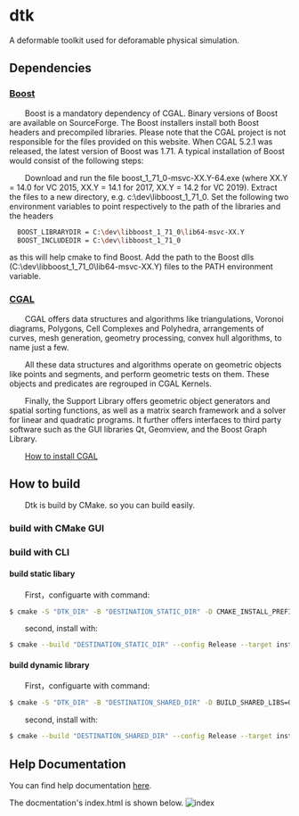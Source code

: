 # dtk
A deformable toolkit used for deforamable physical simulation.

## Dependencies

### [Boost](https://github.com/boostorg/boost)

&emsp;&emsp;Boost is a mandatory dependency of CGAL. Binary versions of Boost are available on SourceForge. The Boost installers install both Boost headers and precompiled libraries. Please note that the CGAL project is not responsible for the files provided on this website. When CGAL 5.2.1 was released, the latest version of Boost was 1.71. A typical installation of Boost would consist of the following steps:

&emsp;&emsp;Download and run the file boost_1_71_0-msvc-XX.Y-64.exe (where XX.Y = 14.0 for VC 2015, XX.Y = 14.1 for 2017, XX.Y = 14.2 for VC 2019).
Extract the files to a new directory, e.g. c:\dev\libboost_1_71_0.
Set the following two environment variables to point respectively to the path of the libraries and the headers
```bash
  BOOST_LIBRARYDIR = C:\dev\libboost_1_71_0\lib64-msvc-XX.Y
  BOOST_INCLUDEDIR = C:\dev\libboost_1_71_0
```
as this will help cmake to find Boost.
Add the path to the Boost dlls (C:\dev\libboost_1_71_0\lib64-msvc-XX.Y) files to the PATH environment variable.


### [CGAL](https://github.com/CGAL/cgal)

&emsp;&emsp;CGAL offers data structures and algorithms like triangulations, Voronoi diagrams, Polygons, Cell Complexes and Polyhedra, arrangements of curves, mesh generation, geometry processing, convex hull algorithms, to name just a few.

&emsp;&emsp;All these data structures and algorithms operate on geometric objects like points and segments, and perform geometric tests on them. These objects and predicates are regrouped in CGAL Kernels.

&emsp;&emsp;Finally, the Support Library offers geometric object generators and spatial sorting functions, as well as a matrix search framework and a solver for linear and quadratic programs. It further offers interfaces to third party software such as the GUI libraries Qt, Geomview, and the Boost Graph Library.

&emsp;&emsp;[How to install CGAL](https://doc.cgal.org/latest/Manual/index.html)

## How to build

&emsp;&emsp;Dtk is build by CMake. so you can build easily.

### build with CMake GUI


### build with CLI

#### build static libary
&emsp;&emsp;First，configuarte with command:

```bash
$ cmake -S "DTK_DIR" -B "DESTINATION_STATIC_DIR" -D CMAKE_INSTALL_PREFIX="PATH TO INSTALL STATIC LIBS" -G "Generates"
```

&emsp;&emsp;second, install with:

```bash
$ cmake --build "DESTINATION_STATIC_DIR" --config Release --target install
```

#### build dynamic library

&emsp;&emsp;First，configuarte with command:

```bash
$ cmake -S "DTK_DIR" -B "DESTINATION_SHARED_DIR" -D BUILD_SHARED_LIBS=ON -D CMAKE_INSTALL_PREFIX="PATH TO INSTALL SHARED LIBS" -G "Generates"
```

&emsp;&emsp;second, install with:

```bash
$ cmake --build "DESTINATION_SHARED_DIR" --config Release --target install
```

## Help Documentation

You can find help documentation [here](https://github.com/Deformable-Toolkit/dtk/blob/TOMbranch/doc/html/index.html).

The docmentation's index.html is shown below.
![index](https://cdn.jsdelivr.net/gh/TOMsworkspace/TOMsworkspace.github.io/2021/08/06/Doxygen自动生成文档/doc.png)
